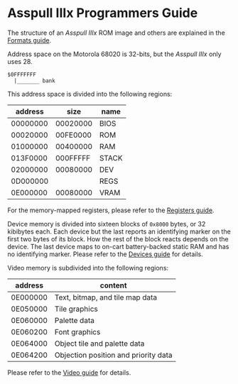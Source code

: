 # Asspull IIIx Programmers Guide

The structure of an *Asspull IIIx* ROM image and others are explained in the [Formats guide](formats.md).

Address space on the Motorola 68020 is 32-bits, but the *Asspull IIIx* only uses 28.

    $0FFFFFFF
      |_______ bank


This address space is divided into the following regions:

| address  | size     | name|
| -------- | -------- | --------|
| 00000000 | 00020000 | BIOS|
| 00020000 | 00FE0000 | ROM|
| 01000000 | 00400000 | RAM|
| 013F0000 | 000FFFFF | STACK|
| 02000000 | 00080000 | DEV|
| 0D000000 |          | REGS|
| 0E000000 | 00080000 | VRAM|

For the memory-mapped registers, please refer to the [Registers guide](registers.md).

Device memory is divided into sixteen blocks of `0x8000` bytes, or 32 kibibytes each. Each device but the last reports an identifying marker on the first two bytes of its block. How the rest of the block reacts depends on the device. The last device maps to on-cart battery-backed static RAM and has no identifying marker. Please refer to the [Devices guide](devices.md) for details.

Video memory is subdivided into the following regions:

| address  | content|
| -------- | --------|
| 0E000000 | Text, bitmap, and tile map data |
| 0E050000 | Tile graphics|
| 0E060000 | Palette data|
| 0E060200 | Font graphics|
| 0E064000 | Object tile and palette data|
| 0E064200 | Objection position and priority data|

Please refer to the [Video guide](video.md) for details.
